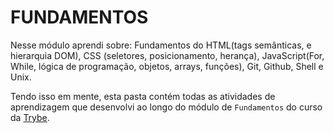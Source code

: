 # FUNDAMENTOS

Nesse módulo aprendi sobre:
Fundamentos do HTML(tags semânticas, e hierarquia DOM), CSS (seletores, posicionamento, herança), JavaScript(For, While, lógica de programação, objetos, arrays, funções), Git, Github, Shell e Unix.



Tendo isso em mente, esta pasta contém todas as atividades de aprendizagem que desenvolvi ao longo do módulo de `Fundamentos` do curso da [Trybe](https://www.betrybe.com/).
